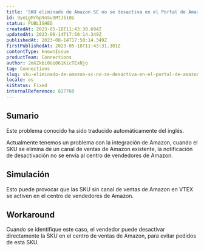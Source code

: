 ```yaml
---
title: 'SKU eliminado de Amazon SC no se desactiva en el Portal de Amazon'
id: 9yeLgMrhp9nSu9MtJ518G
status: PUBLISHED
createdAt: 2023-05-18T11:43:30.694Z
updatedAt: 2023-08-14T17:50:14.349Z
publishedAt: 2023-08-14T17:50:14.349Z
firstPublishedAt: 2023-05-18T11:43:31.301Z
contentType: knownIssue
productTeam: Connections
author: 2mXZkbi0oi061KicTExNjo
tag: Connections
slug: sku-eliminado-de-amazon-sc-no-se-desactiva-en-el-portal-de-amazon
locale: es
kiStatus: Fixed
internalReference: 827760
---
```


## Sumario

<div class="alert alert-info">
  <p>Este problema conocido ha sido traducido automáticamente del inglés.</p>
</div>



Actualmente tenemos un problema con la integración de Amazon, cuando el SKU se elimina de un canal de ventas de Amazon existente, la notificación de desactivación no se envía al centro de vendedores de Amazon.


##

## Simulación



Esto puede provocar que las SKU sin canal de ventas de Amazon en VTEX se activen en el centro de vendedores de Amazon.



## Workaround


Cuando se identifique este caso, el vendedor puede desactivar directamente la SKU en el centro de ventas de Amazon, para evitar pedidos de esta SKU.






